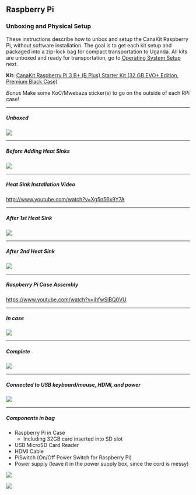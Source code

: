 ## Raspberry Pi
### Unboxing and Physical Setup
These instructions describe how to unbox and setup the CanaKit Raspberry Pi, without software installation. The goal is to get each kit setup and packaged into a zip-lock bag for compact transportation to Uganda.  All kits are unboxed and ready for transportation, go to [Operating System Setup](operating-system-setup-raspbian.md) next.

**Kit:** [CanaKit Raspberry Pi 3 B+ (B Plus) Starter Kit (32 GB EVO+ Edition, Premium Black Case)](https://www.amazon.com/dp/B07BCC8PK7)

_Bonus_
Make some KoC/Mwebaza sticker(s) to go on the outside of each RPi case!

----
##### Unboxed

![](images/01-rpi-unbox.jpg)

----
##### Before Adding Heat Sinks

![](images/02-rpi-heatsinks-before.jpg)

----
##### Heat Sink Installation Video

http://www.youtube.com/watch?v=Xg5n56x9Y7A

----
##### After 1st Heat Sink

![](images/03-rpi-heatsinks-1.jpg)

----
##### After 2nd Heat Sink

![](images/04-rpi-heatsinks-2.jpg)

----
##### Raspberry Pi Case Assembly

https://www.youtube.com/watch?v=ihfwSlBQ0VU


----
##### In case

![](images/05-rpi-case-2.jpg)

----
##### Complete

![](images/06-rpi-case-3.jpg)

----
##### Connected to USB keyboard/mouse, HDMI, and power

![](images/07-rpi-complete-w-box.jpg)


----
##### Components in bag
* Raspberry Pi in Case
  * Including 32GB card inserted into SD slot
* USB MicroSD Card Reader
* HDMI Cable
* PiSwitch (On/Off Power Switch for Raspberry Pi)
* Power supply (leave it in the power supply box, since the cord is messy)


![](images/08-contents-of-bag.jpg)

![](images/09-rpi-bag-next-to-box.jpg)


